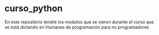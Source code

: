 # curso_python
En este repositorio tendré los modulos que se vieron durante el curso que se está dictando en Humanas de programación para no programadores
